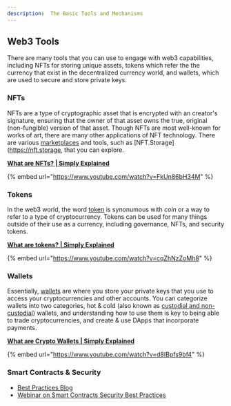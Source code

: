 ```yaml
---
description:  The Basic Tools and Mechanisms
---
```


## Web3 Tools
There are many tools that you can use to engage with web3 capabilities, including NFTs for storing unique assets, tokens which refer the the currency that exist in the decentralized currency world, and wallets, which are used to secure and store private keys.

### NFTs
NFTs are a type of cryptographic asset that is encrypted with an creator's signature, ensuring that the owner of that asset owns the true, original (non-fungible) version of that asset. Though NFTs are most well-known for works of art, there are many other applications of NFT technology. There are various [marketplaces](https://decrypt.co/80595/best-nft-marketplaces) and tools, such as [NFT.Storage](https://nft.storage, that you can explore.


[**What are NFTs? | Simply Explained**](https://www.youtube.com/watch?v=FkUn86bH34M)

{% embed url="https://www.youtube.com/watch?v=FkUn86bH34M" %}

### Tokens
In the web3 world, the word [token](https://www.coinbase.com/learn/crypto-basics/what-is-a-token) is synonumous with _coin_ or a way to refer to a type of cryptocurrency. Tokens can be used for many things outside of their use as a currency, including governance, NFTs, and security tokens.

[**What are tokens? | Simply Explained**](https://www.youtube.com/watch?v=cqZhNzZoMh8)

{% embed url="https://www.youtube.com/watch?v=cqZhNzZoMh8" %}

### Wallets
Essentially, [wallets](https://www.coinbase.com/learn/crypto-basics/what-is-a-crypto-wallet) are where you store your private keys that you use to access your cryptocurrencies and other accounts. You can categorize wallets into two categories, hot & cold (also known as [custodial and non-custodial](https://www.gemini.com/cryptopedia/crypto-wallets-custodial-vs-noncustodial#section-custodial-crypto-wallets-pro-and-cons)) wallets, and understanding how to use them is key to being able to trade cryptocurrencies, and create & use DApps that incorporate payments.

[**What are Crypto Wallets | Simply Explained**](https://www.youtube.com/watch?v=d8IBpfs9bf4)

{% embed url="https://www.youtube.com/watch?v=d8IBpfs9bf4" %}


### Smart Contracts & Security

* [Best Practices Blog](https://consensys.github.io/smart-contract-best-practices/)
* [Webinar on Smart Contracts Security Best Practices](https://courses.consensys.net/courses/take/smart-contract-security/lessons/9798331-smart-contracts-security-best-practices)
